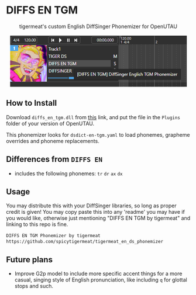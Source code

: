 # DIFFS EN TGM
<p align="center">
  tigermeat's custom English DiffSinger Phonemizer for OpenUTAU<br><br>
  <img src="src/tgmphonemizer.png" title="Screenshot of tigermeat phonemizer in OpenUTAU">
</p>

## How to Install

Download `diffs_en_tgm.dll` from [this](https://github.com/spicytigermeat/tigermeat_en_ds_phonemizer/releases/download/v1.0.0/diffs_en_tgm.dll) link, and put the file in the `Plugins` folder of your version of OpenUTAU.

This phonemizer looks for `dsdict-en-tgm.yaml` to load phonemes, grapheme overrides and phoneme replacements.

## Differences from `DIFFS EN`

- includes the following phonemes: `tr` `dr` `ax` `dx`

## Usage

You may distribute this with your DiffSinger libraries, so long as proper credit is given! You may copy paste this into any 'readme' you may have if you would like, otherwise just mentioning "DIFFS EN TGM by tigermeat" and linking to this repo is fine.
```
DIFFS EN TGM Phonemizer by tigermeat
https://github.com/spicytigermeat/tigermeat_en_ds_phonemizer
```

## Future plans

- Improve G2p model to include more specific accent things for a more casual, singing style of English pronunciation, like including `q` for glottal stops and such.
